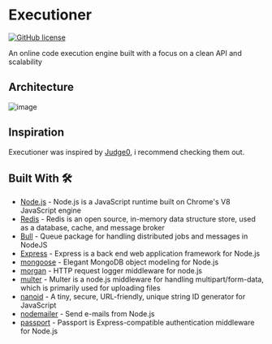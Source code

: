# Executioner

[![GitHub license](https://img.shields.io/badge/License-MIT-blue)](https://opensource.org/licenses/MIT)

An online code execution engine built with a focus on a clean API and scalability

## Architecture
![image](https://user-images.githubusercontent.com/42350771/147907260-9cc74643-bf01-4dfe-9b2d-e776f7cb9ff7.png)

## Inspiration 

Executioner was inspired by [Judge0](https://github.com/judge0/judge0), i recommend checking them out.

## Built With 🛠

- [Node.js](https://nodejs.org/en/) - Node.js is a JavaScript runtime built on Chrome's V8 JavaScript engine
- [Redis](https://redis.io/) - Redis is an open source, in-memory data structure store, used as a database, cache, and message broker
- [Bull](https://github.com/OptimalBits/bull) - Queue package for handling distributed jobs and messages in NodeJS
- [Express](https://expressjs.com/) - Express is a back end web application framework for Node.js 
- [mongoose](https://mongoosejs.com/) - Elegant MongoDB object modeling for Node.js
- [morgan](https://www.npmjs.com/package/morgan) - HTTP request logger middleware for node.js
- [multer](https://www.npmjs.com/package/multer) - Multer is a node.js middleware for handling multipart/form-data, which is primarily used for uploading files
- [nanoid](https://www.npmjs.com/package/nanoid) - A tiny, secure, URL-friendly, unique string ID generator for JavaScript
- [nodemailer](https://www.npmjs.com/package/nodemailer) - Send e-mails from Node.js 
- [passport](https://www.npmjs.com/package/passport) - Passport is Express-compatible authentication middleware for Node.js
